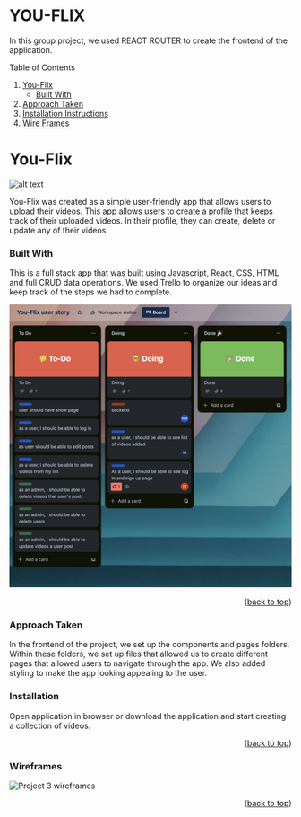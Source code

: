 # YOU-FLIX

In this group project, we used REACT ROUTER to create the frontend of the application. 


<!--Table of Contents-->
Table of Contents
<ol>
  <li>
    <a href= "#You-Flix">You-Flix </a>
    <ul>
      <li><a href="#Built-with"> Built With</a></li>
    </ul>
    </li>
    <li>
      <a href="#approach-taken">Approach Taken</a>

  <li><a href="#installation-instructions">Installation Instructions</a></li>
<li><a href="#wire-frames">Wire Frames</a></li>       

</ol>

<!--About the Project-->
# You-Flix
![alt text](https://.jpg)

You-Flix was created as a simple user-friendly app that allows users to upload their videos. This app allows users to create a profile that keeps track of their uploaded videos. In their profile, they can create, delete or update any of their videos.

### Built With
This is a full stack app that was built using Javascript, React, CSS, HTML and full CRUD data operations. We used Trello to organize our ideas and keep track of the steps we had to complete.

![**Project 3 Trello**](images/youflix.jpeg)

<p align="right">(<a href="#top">back to top</a>)</p>

### Approach Taken
In the frontend of the project, we set up the components and pages folders. Within these folders, we set up files that allowed us to create different pages that allowed users to navigate through the app. We also added styling to make the app looking appealing to the user. 

### Installation 
Open application in browser or download the application and start creating a collection of videos.

<p align="right">(<a href="#top">back to top</a>)</p>



### Wireframes
![**Project 3 wireframes**](.jpeg)


<p align="right">(<a href="#top">back to top</a>)</p>



